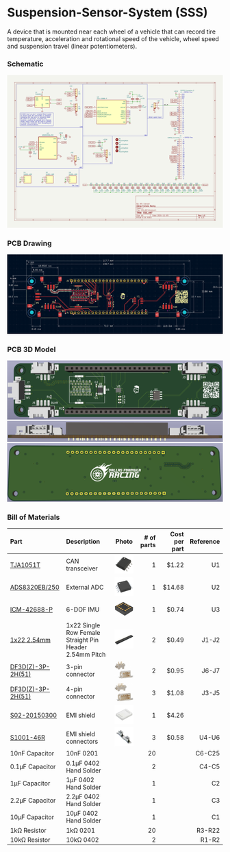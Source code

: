 # Suspension-Sensor-System (SSS)
A device that is mounted near each wheel of a vehicle that can record tire temperature, acceleration and rotational speed of the vehicle, wheel speed and suspension travel (linear potentiometers).

### Schematic
![ESP32 Hat Schematic](Images/SUS-HAT_Schematic.jpg)
### PCB Drawing
![EPS32 Hat PCB Drawing](Images/SUS_HAT_PCB_Drawing.png)
### PCB 3D Model
![ESP32 HAT PCB 3D Model](Images/SUS_HAT_PCB.png)
![ESP32 HAT PCB 3D Model](Images/SUS_HAT_PCB_1.png)
![ESP32 HAT PCB 3D Model](Images/SUS_HAT_PCB_2.png)
### Bill of Materials
|Part|Description|Photo|# of parts|Cost per part|Reference|
|:--|:--|:-:|--:|--:|--:|
|[TJA1051T](https://www.digikey.com/en/products/detail/nxp-usa-inc/TJA1051T-3-1J/5035822?utm_adgroup=General&utm_source=google&utm_medium=cpc&utm_campaign=PMax%20Shopping_Product_Zombie%20SKUs&utm_term=&utm_content=General&utm_id=go_cmp-17815035045_adg-_ad-__dev-c_ext-_prd-_sig-Cj0KCQiAoae5BhCNARIsADVLzZfN85grpeifPYBOIfQZmqBnjhDgX5-_qDHaBMGXU3fkYhMCIpdmNZ4aAuLQEALw_wcB&gad_source=1&gclid=Cj0KCQiAoae5BhCNARIsADVLzZfN85grpeifPYBOIfQZmqBnjhDgX5-_qDHaBMGXU3fkYhMCIpdmNZ4aAuLQEALw_wcB)|CAN transceiver|<img src="Images/TJA1051T.jpg" alt="TJA1051T" width="100"/>|1|$1.22|U1|
|[ADS8320EB/250](https://www.digikey.com/en/products/detail/texas-instruments/ADS8320EB-250/275813)|External ADC|<img src="Images/ADS8320EB250.jpg" alt="ADS8320EB/250" width="100"/>|1|$14.68|U2|
|[ICM-42688-P](https://www.digikey.com/en/products/detail/tdk-invensense/ICM-42688-P/10824934)|6-DOF IMU|<img src="Images/ICM-42688-P.jpg" alt="ICM-42688-P" width="100"/>|1|$0.74|U3|
|[1x22 2.54mm](https://www.ebay.com/itm/235072498164)|1x22 Single Row Female Straight Pin Header 2.54mm Pitch|<img src="Images/s-l140.jpg" alt="1x22 2.54mm" width="100"/>|2|$0.49|J1-J2|
|[DF3D(Z)-3P-2H(51)](https://www.digikey.com/en/products/detail/hirose-electric-co-ltd/DF3EA-3P-2H(51)/6148621?utm_adgroup=General&utm_source=google&utm_medium=cpc&utm_campaign=PMax%20Shopping_Product_Zombie%20SKUs&utm_term=&utm_content=General&utm_id=go_cmp-17815035045_adg-_ad-__dev-c_ext-_prd-6148621_sig-Cj0KCQjw1Yy5BhD-ARIsAI0RbXbq7SBVNmAXCWU9K1fzl8auF7Nl_61zIEXugZVVEsHFKjp7xJIr2FsaAh0eEALw_wcB&gad_source=1&gclid=Cj0KCQjw1Yy5BhD-ARIsAI0RbXbq7SBVNmAXCWU9K1fzl8auF7Nl_61zIEXugZVVEsHFKjp7xJIr2FsaAh0eEALw_wcB)|3-pin connector|<img src="Images/DF3D(Z)-3P-2H(50).jpg" alt="DF3D(Z)-3P-2H(51)" width="100"/>|2|$0.95|J6-J7|
|[DF3D(Z)-3P-2H(51)](https://www.digikey.com/en/products/detail/hirose-electric-co-ltd/DF3EA-4P-2H-51/6148543?s=N4IgTCBcDaICIDEDMBRAggWgCwAUNgAkAKAVgEYBKEAXQF8g)|4-pin connector|<img src="Images/DF3D(Z)-4P-2H(50).jpg" alt="DF3D(Z)-4P-2H(51)" width="100"/>|3|$1.08|J3-J5|
|[S02-20150300](https://www.mouser.com/ProductDetail/Harwin/S02-20150300?qs=rE7yDObIq0ygO5qZqrVEAg%3D%3D)| EMI shield | <img src="Images/S02-20150300.jpg" alt="S02-20150300" width="100"/>|1|$4.26|
|[S1001-46R](https://www.mouser.com/ProductDetail/Harwin/S1001-46R?qs=HTI7V3DFux8iE7nFrNF%2Fww%3D%3D)| EMI shield connectors |<img src="Images/S1001-46R.jpg" alt="S1001-46R" width="100"/>|3|$0.58|U4-U6|
|10nF Capacitor|10nF 0201||20||C6-C25|
|0.1μF Capacitor|0.1μF 0402 Hand Solder||2||C4-C5|
|1μF Capacitor|1μF 0402 Hand Solder||1||C2|
|2.2μF Capacitor|2.2μF 0402 Hand Solder||1||C3|
|10μF Capacitor|10μF 0402 Hand Solder||1||C1|
|1kΩ Resistor|1kΩ 0201||20||R3-R22|
|10kΩ Resistor|10kΩ 0402||2||R1-R2|
